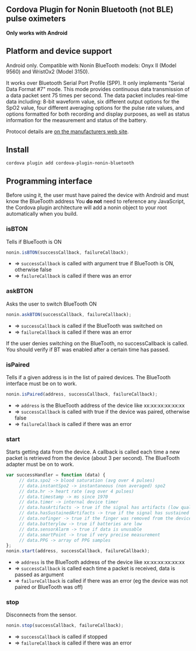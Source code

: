 ## Cordova Plugin for Nonin Bluetooth (not BLE)  pulse oximeters

**Only works with Android**

## Platform and device support

Android only. Compatible with Nonin BlueTooth models: Onyx II (Model 9560) and WristOx2 (Model 3150).

It works over Bluetooth Serial Port Profile (SPP).
It only implements "Serial Data Format #7" mode.
This mode provides continuous data transmission of a data packet sent 75 times per second.
The data packet includes real-time data including: 8-bit waveform value, six different output options for the SpO2 value,
four different averaging options for the pulse rate values, and options formatted for both
recording and display purposes, as well as status information for the measurement and status of the battery.

Protocol details are [on the manufacturers web site](http://www.nonin.com/documents/6470_ENG.pdf). 

## Install

```
cordova plugin add cordova-plugin-nonin-bluetooth
```

## Programming interface

Before using it, the user must have paired the device with Android and must know the BlueTooth address
You **do not** need to reference any JavaScript, the Cordova plugin architecture will add a nonin object to your root automatically when you build.

### isBTON

Tells if BlueTooth is ON

```js
nonin.isBTON(successCallback, failureCallback);
```
- => `successCallback` is called with argument true if BlueTooth is ON, otherwise false
- => `failureCallback` is called if there was an error

### askBTON

Asks the user to switch BlueTooth ON

```js
nonin.askBTON(successCallback, failureCallback);
```
- => `successCallback` is called if the BlueTooth was switched on
- => `failureCallback` is called if there was an error

If the user denies switching on the BlueTooth, no successCallback is called. You should verify if BT was enabled after a certain time has passed.

### isPaired

Tells if a given address is in the list of paired devices.
The BlueTooth interface must be on to work.

```js
nonin.isPaired(address, successCallback, failureCallback);
```
- => `address` is the BlueTooth address of the device like xx:xx:xx:xx:xx:xx
- => `successCallback` is called with true if the device was paired, otherwise false
- => `failureCallback` is called if there was an error

### start

Starts getting data from the device. A callback is called each time a new packet is retrieved from the device (about 3 per second).
The BlueTooth adapter must be on to work.

```js
var successHandler = function (data) {
     // data.spo2 -> blood saturation (avg over 4 pulses)
     // data.instantSpo2 -> instantaneous (non averaged) spo2
     // data.hr -> heart rate (avg over 4 pulses)
     // data.timestamp -> ms since 1970
     // data.timer -> internal device timer
     // data.hasArtifacts -> true if the signal has artifacts (low quality)
     // data.hasSustainedArtifacts -> true if the signal has sustained artifacts (even lower quality)
     // data.nofinger -> true if the finger was removed from the device
     // data.batterylow -> true if batteries are low
     // data.sensorAlarm -> true if data is unusable
     // data.smartPoint -> true if very precise measurement
     // data.PPG -> array of PPG samples
};
nonin.start(address, successCallback, failureCallback);
```

- => `address` is the BlueTooth address of the device like xx:xx:xx:xx:xx:xx
- => `successCallback` is called each time a packet is received, data is passed as argument
- => `failureCallback` is called if there was an error (eg the device was not paired or BlueTooth was off)


### stop

Disconnects from the sensor.

```js
nonin.stop(successCallback, failureCallback);
```
- => `successCallback` is called if stopped
- => `failureCallback` is called if there was an error
